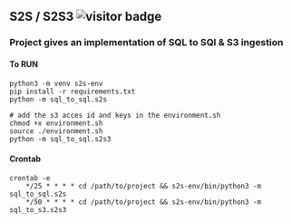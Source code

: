 ## S2S / S2S3 ![visitor badge](https://visitor-badge.glitch.me/badge?page_id=hanchau.s2s3&left_text=VisitorsSoFar)



### Project gives an implementation of SQL to SQl & S3 ingestion

#### To RUN
    python3 -m venv s2s-env
    pip install -r requirements.txt
    python -m sql_to_sql.s2s

    # add the s3 acces id and keys in the environment.sh
    chmod +x environment.sh
    source ./environment.sh
    python -m sql_to_sql.s2s3

#### Crontab
    crontab -e
        */25 * * * * cd /path/to/project && s2s-env/bin/python3 -m sql_to_sql.s2s
        */50 * * * * cd /path/to/project && s2s-env/bin/python3 -m sql_to_s3.s2s3
